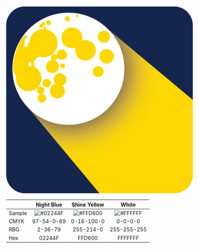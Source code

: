 <img src="https://github.com/deco3500-2017/-/blob/master/ML-Icon-1.png"></img>

|        | Night Blue | Shine Yellow | White       |
|  ----  | :--------: | :----------: | :---------: |
| Sample | ![#02244F](https://placehold.it/100/02244F/000000?text=+)  | ![#FFD600](https://placehold.it/100/FFD600/000000?text=+)| ![#FFFFFF](https://placehold.it/100/FFFFFF/000000?text=+) |
|  CMYK  | 97-54-0-69 | 0-16-100-0   | 0-0-0-0     |
|  RBG   | 2-36-79    | 255-214-0    | 255-255-255 |
|  Hex   | 02244F     | FFD600       | FFFFFFF     |
